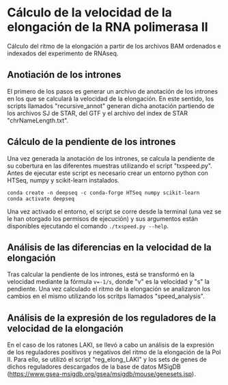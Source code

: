 # Cálculo de la velocidad de la elongación de la RNA polimerasa II
Cálculo del ritmo de la elongación a partir de los archivos BAM ordenados e indexados del experimento de RNAseq. 
## Anotiación de los intrones
El primero de los pasos es generar un archivo de anotación de los intrones en los que se calculará la velocidad de la elongación. En este sentido, los scripts llamados "recursive_annot" generan dicha anotación partiendo de los archivos SJ de STAR, del GTF y el archivo del index de STAR "chrNameLength.txt". 
## Cálculo de la pendiente de los intrones
Una vez generada la anotación de los intrones, se calcula la pendiente de su cobertura en las diferentes muestras utilizando el script "txspeed.py". Antes de ejecutar este script es necesario crear un entorno python con HTSeq, numpy y scikit-learn instalados.
```
conda create -n deepseq -c conda-forge HTSeq numpy scikit-learn
conda activate deepseq
```
Una vez activado el entorno, el script se corre desde la terminal (una vez se le han otorgado los permisos de ejecución) y sus argumentos están disponibles ejecutando el comando `./txspeed.py --help`.
## Análisis de las diferencias en la velocidad de la elongación
Tras calcular la pendiente de los intrones, está se transformó en la velocidad mediante la fórmula `v=-1/s`, donde "v" es la velocidad y "s" la pendiente. Una vez calculado el ritmo de la elongación se analizaron los cambios en el mismo utilizando los scritps llamados "speed_analysis".
## Análisis de la expresión de los reguladores de la velocidad de la elongación
En el caso de los ratones LAKI, se llevó a cabo un análisis de la expresión de los reguladores positivos y negativos del ritmo de la elongación de la Pol II. Para ello, se utilizó el script "reg_elong_LAKI" y los sets de genes de dichos reguladores descargados de la base de datos MSigDB (https://www.gsea-msigdb.org/gsea/msigdb/mouse/genesets.jsp).